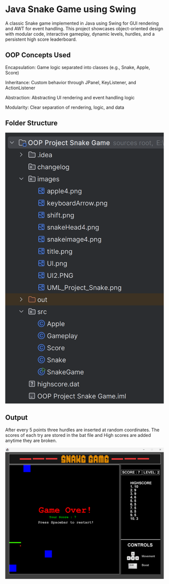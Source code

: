 
# Java Snake Game using Swing
A classic Snake game implemented in Java using Swing for GUI rendering and AWT for event handling. This project showcases object-oriented design with modular code, interactive gameplay, dynamic levels, hurdles, and a persistent high score leaderboard.



##  OOP Concepts Used
Encapsulation: Game logic separated into classes (e.g., Snake, Apple, Score)

Inheritance: Custom behavior through JPanel, KeyListener, and ActionListener

Abstraction: Abstracting UI rendering and event handling logic

Modularity: Clear separation of rendering, logic, and data


## Folder Structure

![App Screenshot](assets/screenshot1.png)

## Output
After every 5 points three hurdles are inserted at random coordinates. The scores of each try are stored in the bat file and High scores are added anytime they are broken.

![Game output](assets/screenshot2.png)

